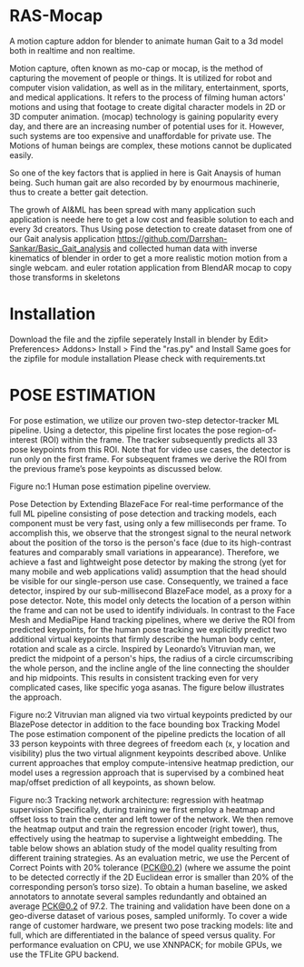 # RAS-Mocap
A motion capture addon for blender to animate human Gait to a 3d model both in realtime and non realtime.

Motion capture, often known as mo-cap or mocap, is the method of capturing the movement of people or things. It is utilized for robot and computer vision validation, as well as in the military, entertainment, sports, and medical applications.  It refers to the process of filming human actors' motions and using that footage to create digital character models in 2D or 3D computer animation. (mocap) technology is gaining popularity every day, and there are an increasing number of potential uses for it. However, such systems are too expensive and unaffordable for private use. The Motions of human beings are complex, these motions cannot be duplicated easily.

So one of the key factors that is applied in here is Gait Anaysis of human being. Such human gait are also recorded by by enourmous machinerie, thus to create a better gait detection. 

The growh of AI&ML has been spread with many application such application is neede here to get a low cost and feasible solution to each and every 3d creators. Thus Using pose detection to create dataset from one of our Gait analysis application https://github.com/Darrshan-Sankar/Basic_Gait_analysis and collected human data with inverse kinematics of blender in order to get a more realistic motion motion from a single webcam. and euler rotation application from BlendAR mocap to copy those transforms in skeletons

# Installation
Download the file and the zipfile seperately
Install in blender by
Edit> Preferences> Addons> Install > Find the "ras.py" and Install
Same goes for the zipfile
for module installation 
Please check with requirements.txt

# POSE ESTIMATION 
For pose estimation, we utilize our proven two-step detector-tracker ML pipeline. Using a detector, this pipeline first locates the pose region-of-interest (ROI) within the frame. The tracker subsequently predicts all 33 pose keypoints from this ROI. Note that for video use cases, the detector is run only on the first frame. For subsequent frames we derive the ROI from the previous frame’s pose keypoints as discussed below.

 
Figure no:1 Human pose estimation pipeline overview.

Pose Detection by Extending BlazeFace
For real-time performance of the full ML pipeline consisting of pose detection and tracking models, each component must be very fast, using only a few milliseconds per frame. To accomplish this, we observe that the strongest signal to the neural network about the position of the torso is the person's face (due to its high-contrast features and comparably small variations in appearance). Therefore, we achieve a fast and lightweight pose detector by making the strong (yet for many mobile and web applications valid) assumption that the head should be visible for our single-person use case.
Consequently, we trained a face detector, inspired by our sub-millisecond BlazeFace model, as a proxy for a pose detector. Note, this model only detects the location of a person within the frame and can not be used to identify individuals. In contrast to the Face Mesh and MediaPipe Hand tracking pipelines, where we derive the ROI from predicted keypoints, for the human pose tracking we explicitly predict two additional virtual keypoints that firmly describe the human body center, rotation and scale as a circle. Inspired by Leonardo’s Vitruvian man, we predict the midpoint of a person's hips, the radius of a circle circumscribing the whole person, and the incline angle of the line connecting the shoulder and hip midpoints. This results in consistent tracking even for very complicated cases, like specific yoga asanas. The figure below illustrates the approach.
 
Figure no:2 Vitruvian man aligned via two virtual keypoints predicted by our BlazePose detector in addition to the face bounding box
Tracking Model
The pose estimation component of the pipeline predicts the location of all 33 person keypoints with three degrees of freedom each (x, y location and visibility) plus the two virtual alignment keypoints described above. Unlike current approaches that employ compute-intensive heatmap prediction, our model uses a regression approach that is supervised by a combined heat map/offset prediction of all keypoints, as shown below.
 
Figure no:3 Tracking network architecture: regression with heatmap supervision
Specifically, during training we first employ a heatmap and offset loss to train the center and left tower of the network. We then remove the heatmap output and train the regression encoder (right tower), thus, effectively using the heatmap to supervise a lightweight embedding.
The table below shows an ablation study of the model quality resulting from different training strategies. As an evaluation metric, we use the Percent of Correct Points with 20% tolerance (PCK@0.2) (where we assume the point to be detected correctly if the 2D Euclidean error is smaller than 20% of the corresponding person’s torso size). To obtain a human baseline, we asked annotators to annotate several samples redundantly and obtained an average PCK@0.2 of 97.2. The training and validation have been done on a geo-diverse dataset of various poses, sampled uniformly.
To cover a wide range of customer hardware, we present two pose tracking models: lite and full, which are differentiated in the balance of speed versus quality. For performance evaluation on CPU, we use XNNPACK; for mobile GPUs, we use the TFLite GPU backend.





